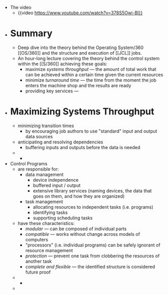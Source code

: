 - The video
	- {{video https://www.youtube.com/watch?v=378S5Owi-BI}}
- # Summary
	- Deep dive into the theory behind the Operating System/360 [[OS/360]] and the structure and execution of [[JCL]] jobs.
	- An hour-long lecture covering the theory behind the control system within the [[S/360]] achieving these goals:
		- maximize _systems throughput_ — the amount of total work that can be achieved within a certain time given the current resources
		- minimize _turnaround time_ — the time from the moment the job enters the machine shop and the results are ready
		- providing key services —
- # Maximizing Systems Throughput
	- minimizing transition times
		- by encouraging job authors to use "standard" input and output data sources
	- anticipating and resolving dependencies
		- buffering inputs and outputs before the data is needed
	-
		-
- Control Programs
	- are responsible for:
		- data management
			- device independence
			- buffered input / output
			- extensive library services (naming devices, the data that goes on them, and how they are organized)
		- task management
			- allocating resources to independent tasks (i.e. programs)
			- identifying tasks
			- supporting scheduling tasks
	- have these characteristics:
		- _modular_ — can be composed of individual parts
		- _compatible_ — works without change across models of computers
		- "processors" (i.e. individual programs) can be safely ignorant of resource management
		- _protection_ — prevent one task from clobbering the resources of another task
		- _complete and flexible_ — the identified structure is considered future proof
	-
		-
	-